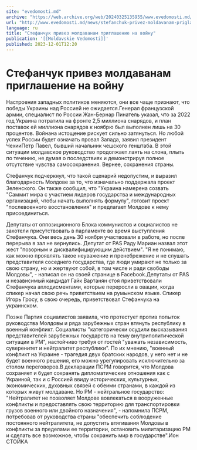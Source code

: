 ```yaml
---
site: "evedomosti.md"
archive: "https://web.archive.org/web/20240325135955/www.evedomosti.md/news/stefanchuk-privez-moldavanam-priglashenie-na-vojnu"
url: "http://www.evedomosti.md/news/stefanchuk-privez-moldavanam-priglashenie-na-vojnu"
language: ru
title: "Стефанчук привез молдаванам приглашение на войну"
publication: '[[Moldavskie Vedomosti]]'
published: 2023-12-01T12:20
---
```


# Стефанчук привез молдаванам приглашение на войну

Настроения западных политиков меняются, они все чаще признают, что победы Украины над Россией не ожидается.Генерал французской армии, специалист по России Жан-Бернар Пинатель указал, что за 2022 год Украина потратила на фронте 2,5 миллиона снарядов, и план поставок ей миллиона снарядов к ноябрю был выполнен лишь на 30 процентов. Войнана истощение рискует сильно затянуться. Но любой успех России будет означать провал Запада, заявил президент ЧехииПетр Павел, бывший начальник чешского генштаба. В этой ситуации молдавское руководство продолжает лаять на слона, плыть по течению, не думая о последствиях и демонстрируя полное отсутствие чувства самосохранения. Вернее, сохранения страны.

Стефанчук подчеркнул, что такой сценарий недопустим, и выразил благодарность Молдове за то, что изначально поддержала проект Зеленского. Он также сообщил, что "Украина намерена созвать "Саммит мира с участием лидеров государства и международных организаций, чтобы начать выполнять формулу", готовит проект "послевоенного восстановления" и предлагает Молдове к нему присоединиться.

Депутаты от оппозиционного Блока коммунистов и социалистов не захотели присутствовать в парламенте во время выступления Стефанчука. Они весь день 30 ноября участвовали в работе, но после перерыва в зал не вернулись. Депутат от PAS Раду Мариан назвал этот жест "позорным и дисквалифицирующим действием". "Я не понимаю, как можно проявлять такое неуважение и пренебрежение и не слушать представителя соседнего государства, где люди умирают не только за свою страну, но и жертвуют собой, в том числе и ради свободы Молдовы", - написал он на своей странице в Facebook.Депутаты от PAS и независимый кандидат Гайк Вартанян стоя приветствовали Стефанчука аплодисментами, которые переросли в овации, когда спикер начал свою речь приветствием на румынском языке. Спикер Игорь Гросу, в свою очередь, приветствовал Стефанчука на украинском.

Позже Партия социалистов заявила, что протестует против попыток руководства Молдовы и ряда зарубежных стран втянуть республику в военный конфликт. Социалисты "категорически осудили высказывания представителей зарубежных государств на тему внутриполитической ситуации в РМ", настойчиво требуя от гостей "уважать независимость, суверенитет и нейтралитет республики". По их мнению, "военный конфликт на Украине - трагедия двух братских народов, у него нет и не будет военного решения, его можно урегулировать исключительно за столом переговоров.В декларации ПСРМ говорится, что Молдова сохраняет и будет сохранять дипломатические отношения как с Украиной, так и с Россией ввиду исторических, культурных, экономических, духовных связей с обеими странами, в каждой из которых живут молдаване. Но РМ - нейтральное государство: "Нейтралитет не позволяет Молдове вовлекаться в вооруженные конфликты и предоставлять свою территорию для транспортировки грузов военного или двойного назначения", - напомнила ПСРМ, потребовав от руководства страны "обеспечить соблюдение постоянного нейтралитета, не допустить втягивания Молдовы в конфликты за пределами ее территории, остановить милитаризацию РМ и сделать все возможное, чтобы сохранить мир в государстве".Ион СТОЙКА